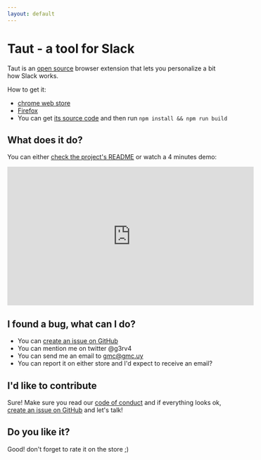 ```yaml
---
layout: default
---
```


# Taut - a tool for Slack

Taut is an [open source](https://github.com/g3rv4/Taut) browser extension that lets you personalize a bit how Slack works.

How to get it:
* [chrome web store](https://chrome.google.com/webstore/detail/taut-a-tool-for-slack/mgicdolhkaeefgmbhlohfjoafacijbfh)
* [Firefox](https://addons.mozilla.org/en-US/firefox/addon/taut-a-tool-for-slack/)
* You can get [its source code](https://github.com/g3rv4/Taut) and then run `npm install && npm run build`

## What does it do?

You can either [check the project's README](https://github.com/g3rv4/Taut/blob/master/README.md) or watch a 4 minutes demo:

<iframe width="560" height="315" src="https://www.youtube-nocookie.com/embed/gyZR-5_JVqQ" frameborder="0" allow="autoplay; encrypted-media" allowfullscreen></iframe>

## I found a bug, what can I do?

* You can [create an issue on GitHub](https://github.com/g3rv4/Taut/issues?q=is%3Aissue+is%3Aopen+sort%3Aupdated-desc)
* You can mention me on twitter @g3rv4
* You can send me an email to gmc@gmc.uy
* You can report it on either store and I'd expect to receive an email?

## I'd like to contribute

Sure! Make sure you read our [code of conduct](https://github.com/g3rv4/Taut/blob/master/CODE_OF_CONDUCT.md) and if everything looks ok, [create an issue on GitHub](https://github.com/g3rv4/Taut/issues?q=is%3Aissue+is%3Aopen+sort%3Aupdated-desc) and let's talk!

## Do you like it?

Good! don't forget to rate it on the store ;)
